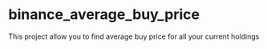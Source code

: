 # binance_average_buy_price
This project allow you to find average buy price for all your current holdings
